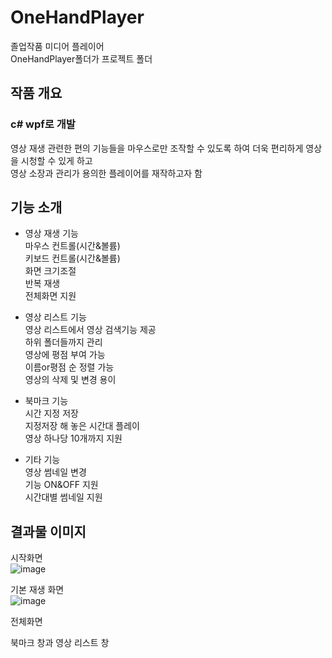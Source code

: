 # OneHandPlayer
졸업작품 미디어 플레이어</br>
OneHandPlayer폴더가 프로젝트 폴더

## 작품 개요
### c# wpf로 개발
영상 재생 관련한 편의 기능들을 마우스로만 조작할 수 있도록 하여 더욱 편리하게 영상을 시청할 수 있게 하고</br>
영상 소장과 관리가 용의한 플레이어를 재작하고자 함

## 기능 소개

- 영상 재생 기능</br>
 마우스 컨트롤(시간&볼륨)</br>
 키보드 컨트롤(시간&볼륨)</br>
 화면 크기조절</br>
 반복 재생</br>
 전체화면 지원</br>

- 영상 리스트 기능</br>
 영상 리스트에서 영상 검색기능 제공</br>
 하위 폴더들까지 관리</br>
 영상에 평점 부여 가능</br>
 이름or평점 순 정렬 가능</br>
 영상의 삭제 및 변경 용이</br>

- 북마크 기능</br>
 시간 지정 저장</br>
 지정저장 해 놓은 시간대 플레이</br>
 영상 하나당 10개까지 지원</br>

- 기타 기능</br>
 영상 썸네일 변경</br>
 기능 ON&OFF 지원</br>
 시간대별 썸네일 지원</br>

## 결과물 이미지
시작화면</br>
![image](https://user-images.githubusercontent.com/90231631/145211562-5bbaf8da-8d3d-417c-af31-2c19fef9548f.png)</br>

기본 재생 화면</br>
![image](https://user-images.githubusercontent.com/90231631/145213916-7afc5bea-5672-464a-9276-f39ad32c8a27.png)


전체화면</br>


북마크 창과 영상 리스트 창</br>

